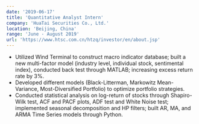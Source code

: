 ```yaml
---
date: '2019-06-17'
title: 'Quantitative Analyst Intern'
company: 'HuaTai Securities Co., Ltd.'
location: 'Beijing, China'
range: 'June - August 2019'
url: 'https://www.htsc.com.cn/htzq/investor/en/about.jsp'
---
```


- Utilized Wind Terminal to construct macro indicator database; built a new multi-factor model (industry level, individual stock, sentimental index), conducted back test through MATLAB; increasing excess return rate by 3%.
- Developed different models (Black-Litterman, Markowitz Mean-Variance, Most-Diversified Portfolio) to optimize portfolio strategies.
- Conducted statistical analysis on log-return of stocks through Shapiro-Wilk test, ACF and PACF plots, ADF test and White Noise test; implemented seasonal decomposition and HP filters; built AR, MA, and ARMA Time Series models through Python.
